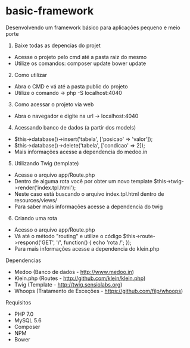 # basic-framework
Desenvolvendo um framework básico para aplicações pequeno e meio porte

1) Baixe todas as depencias do projet
- Acesse o projeto pelo cmd até a pasta raiz do mesmo
- Utilize os comandos:
    composer update
    bower update
    
2) Como utilizar
- Abra o CMD e vá até a pasta public do projeto
- Utilize o comando -> php -S localhost:4040

3) Como acessar o projeto via web
- Abra o navegador e digite na url -> localhost:4040

4) Acessando banco de dados (a partir dos models)
- $this->database()->insert('tabela', ['posicao' => 'valor']);
- $this->database()->delete('tabela', ['condicao' => 2]);
- Mais informações acesse a dependencia do medoo.in

5) Utilizando Twig (template)
- Acesse o arquivo app/Route.php
- Dentro de alguma rota você por obter um novo template
    $this->twig->render('index.tpl.html');
- Neste caso está buscando o arquivo index.tpl.html dentro de resources/views/
- Para saber mais informações acesse a dependencia do twig

6) Criando uma rota
- Acesso o arquivo app/Route.php
- Vá até o método "routing" e utilize o código
    $this->route->respond('GET', '/', function() {
        echo 'rota /';
    });
- Para mais informações acesse a dependencia do klein.php

Dependencias
- Medoo (Banco de dados - http://www.medoo.in)
- Klein.php (Routes - http://github.com/klein/klein.php)
- Twig (Template - http://twig.sensiolabs.org)
- Whoops (Tratamento de Exceções - https://github.com/filp/whoops)

Requisitos
- PHP 7.0
- MySQL 5.6
- Composer
- NPM
- Bower

